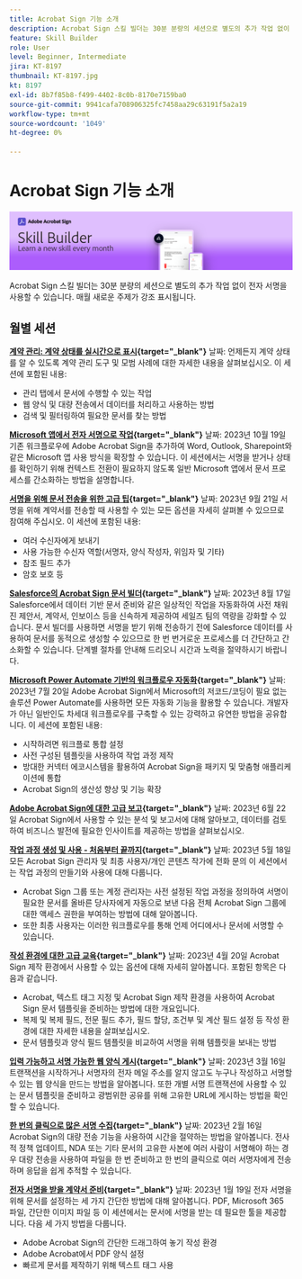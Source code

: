 ```yaml
---
title: Acrobat Sign 기능 소개
description: Acrobat Sign 스킬 빌더는 30분 분량의 세션으로 별도의 추가 작업 없이 전자 서명을 사용할 수 있습니다
feature: Skill Builder
role: User
level: Beginner, Intermediate
jira: KT-8197
thumbnail: KT-8197.jpg
kt: 8197
exl-id: 8b7f85b8-f499-4402-8c0b-8170e7159ba0
source-git-commit: 9941cafa708906325fc7458aa29c63191f5a2a19
workflow-type: tm+mt
source-wordcount: '1049'
ht-degree: 0%

---
```


# Acrobat Sign 기능 소개

![스킬 빌더 배너](../assets/SB_Hero.png)

Acrobat Sign 스킬 빌더는 30분 분량의 세션으로 별도의 추가 작업 없이 전자 서명을 사용할 수 있습니다. 매월 새로운 주제가 강조 표시됩니다.

## 월별 세션

**[계약 관리: 계약 상태를 실시간으로 표시](https://teamwork.adobe.com/adobe-sign-skill-builder/attendease/networking/experience/aad26d3c-699b-4d99-a272-30bcbfbc1bf2/e1b6dd21-c94a-4c1b-9eeb-abec464e3cbd){target="_blank"}**
날짜: 언제든지 계약 상태를 알 수 있도록 계약 관리 도구 및 모범 사례에 대한 자세한 내용을 살펴보십시오. 이 세션에 포함된 내용:

* 관리 탭에서 문서에 수행할 수 있는 작업
* 웹 양식 및 대량 전송에서 데이터를 처리하고 사용하는 방법
* 검색 및 필터링하여 필요한 문서를 찾는 방법

**[Microsoft 앱에서 전자 서명으로 작업](https://teamwork.adobe.com/adobe-sign-skill-builder/attendease/networking/experience/7c88319e-04b7-4560-aad3-ba288d5cfc76/3bd16192-c4c9-4d66-9b1c-575ddcc3c6bb){target="_blank"}**
날짜: 2023년 10월 19일 기존 워크플로우에 Adobe Acrobat Sign을 추가하여 Word, Outlook, Sharepoint와 같은 Microsoft 앱 사용 방식을 확장할 수 있습니다. 이 세션에서는 서명을 받거나 상태를 확인하기 위해 컨텍스트 전환이 필요하지 않도록 일반 Microsoft 앱에서 문서 프로세스를 간소화하는 방법을 설명합니다.

**[서명을 위해 문서 전송을 위한 고급 팁](https://teamwork.adobe.com/adobe-sign-skill-builder/attendease/networking/experience/d326c8ab-3173-4c95-9e5a-0afeff4ce006/4bae4b11-516b-4e50-8f10-d116538fd710){target="_blank"}**
날짜: 2023년 9월 21일 서명을 위해 계약서를 전송할 때 사용할 수 있는 모든 옵션을 자세히 살펴볼 수 있으므로 참여해 주십시오. 이 세션에 포함된 내용:

* 여러 수신자에게 보내기
* 사용 가능한 수신자 역할(서명자, 양식 작성자, 위임자 및 기타)
* 참조 필드 추가
* 암호 보호 등

**[Salesforce의 Acrobat Sign 문서 빌더](https://teamwork.adobe.com/adobe-sign-skill-builder/attendease/networking/experience/4c4e8632-ba24-445f-a567-a9e76429bdf5/0a2f68ed-9a21-4911-9e38-15943c0e3f9a){target="_blank"}**
날짜: 2023년 8월 17일 Salesforce에서 데이터 기반 문서 준비와 같은 일상적인 작업을 자동화하여 사전 채워진 제안서, 계약서, 인보이스 등을 신속하게 제공하여 세일즈 팀의 역량을 강화할 수 있습니다. 문서 빌더를 사용하면 서명을 받기 위해 전송하기 전에 Salesforce 데이터를 사용하여 문서를 동적으로 생성할 수 있으므로 한 번 번거로운 프로세스를 더 간단하고 간소화할 수 있습니다. 단계별 절차를 안내해 드리오니 시간과 노력을 절약하시기 바랍니다.

**[Microsoft Power Automate 기반의 워크플로우 자동화](https://teamwork.adobe.com/adobe-sign-skill-builder/attendease/networking/experience/8409ba8b-e4ee-4e99-80cc-33902027b80e/307d147e-4b85-4330-81af-5929f0dc5ae4){target="_blank"}**
날짜: 2023년 7월 20일 Adobe Acrobat Sign에서 Microsoft의 저코드/코딩이 필요 없는 솔루션 Power Automate를 사용하면 모든 자동화 기능을 활용할 수 있습니다. 개발자가 아닌 일반인도 차세대 워크플로우를 구축할 수 있는 강력하고 유연한 방법을 공유합니다. 이 세션에 포함된 내용:

* 시작하려면 워크플로 통합 설정
* 사전 구성된 템플릿을 사용하여 작업 과정 제작
* 방대한 커넥터 에코시스템을 활용하여 Acrobat Sign을 패키지 및 맞춤형 애플리케이션에 통합
* Acrobat Sign의 생산성 향상 및 기능 확장

**[Adobe Acrobat Sign에 대한 고급 보고](https://adobe-sign-skill-builder.joinus.adobeevents.com/attendease/networking/experience/fa28b18d-ab38-47d4-8ae8-3e0161550bd3/60081eb2-f8a3-45b6-9d75-4f3a53b4c53a){target="_blank"}**
날짜: 2023년 6월 22일 Acrobat Sign에서 사용할 수 있는 분석 및 보고서에 대해 알아보고, 데이터를 검토하여 비즈니스 발전에 필요한 인사이트를 제공하는 방법을 살펴보십시오.

**[작업 과정 생성 및 사용 - 처음부터 끝까지](https://teamwork.adobe.com/adobe-sign-skill-builder/attendease/networking/experience/0fc7ccc5-eb36-47f0-a0d3-1fa3648c8fcf/42a9bbad-0a54-4c8c-8002-597d549600fe){target="_blank"}**
날짜: 2023년 5월 18일 모든 Acrobat Sign 관리자 및 최종 사용자/개인 콘텐츠 작가에 전화 문의 이 세션에서는 작업 과정의 만들기와 사용에 대해 다룹니다.

* Acrobat Sign 그룹 또는 계정 관리자는 사전 설정된 작업 과정을 정의하여 서명이 필요한 문서를 올바른 당사자에게 자동으로 보낸 다음 전체 Acrobat Sign 그룹에 대한 액세스 권한을 부여하는 방법에 대해 알아봅니다.
* 또한 최종 사용자는 이러한 워크플로우를 통해 언제 어디에서나 문서에 서명할 수 있습니다.

**[작성 환경에 대한 고급 교육](https://adobe-sign-skill-builder.joinus.adobeevents.com/attendease/networking/experience/30c06b3c-60f7-4293-9cd2-2544104d9140/85ffced9-7613-4382-b3a3-43ba227af5ba){target="_blank"}**
날짜: 2023년 4월 20일 Acrobat Sign 제작 환경에서 사용할 수 있는 옵션에 대해 자세히 알아봅니다. 포함된 항목은 다음과 같습니다.

* Acrobat, 텍스트 태그 지정 및 Acrobat Sign 제작 환경을 사용하여 Acrobat Sign 문서 템플릿을 준비하는 방법에 대한 개요입니다.
* 복제 및 복제 필드, 전문 필드 추가, 필드 할당, 조건부 및 계산 필드 설정 등 작성 환경에 대한 자세한 내용을 살펴보십시오.
* 문서 템플릿과 양식 필드 템플릿을 비교하여 서명을 위해 템플릿을 보내는 방법

**[입력 가능하고 서명 가능한 웹 양식 게시](https://adobe-sign-skill-builder.joinus.adobeevents.com/attendease/networking/experience/265580bf-245a-4751-9b51-c6877192d13a/9ae41cae-a53e-4b71-a748-2df0ee2e14c8){target="_blank"}**
날짜: 2023년 3월 16일 트랜잭션을 시작하거나 서명자의 전자 메일 주소를 알지 않고도 누구나 작성하고 서명할 수 있는 웹 양식을 만드는 방법을 알아봅니다. 또한 개별 서명 트랜잭션에 사용할 수 있는 문서 템플릿을 준비하고 광범위한 공유를 위해 고유한 URL에 게시하는 방법을 확인할 수 있습니다.

**[한 번의 클릭으로 많은 서명 수집](https://adobe-sign-skill-builder.joinus.adobeevents.com/attendease/networking/experience/552e5165-8762-4c73-9d41-8215d48a62cc/9d88acde-96fa-4d83-89e3-1296b94f4d90){target="_blank"}**
날짜: 2023년 2월 16일 Acrobat Sign의 대량 전송 기능을 사용하여 시간을 절약하는 방법을 알아봅니다. 전사적 정책 업데이트, NDA 또는 기타 문서의 고유한 사본에 여러 사람이 서명해야 하는 경우 대량 전송을 사용하여 파일을 한 번 준비하고 한 번의 클릭으로 여러 서명자에게 전송하며 응답을 쉽게 추적할 수 있습니다.

**[전자 서명을 받을 계약서 준비](https://adobe-sign-skill-builder.joinus.adobeevents.com/attendease/networking/experience/c08f6e7e-2ced-48b8-8245-548302fe2df3/15f504a9-3420-4372-83c8-168115f15cbb){target="_blank"}**
날짜: 2023년 1월 19일 전자 서명을 위해 문서를 설정하는 세 가지 간단한 방법에 대해 알아봅니다. PDF, Microsoft 365 파일, 간단한 이미지 파일 등 이 세션에서는 문서에 서명을 받는 데 필요한 툴을 제공합니다. 다음 세 가지 방법을 다룹니다.

* Adobe Acrobat Sign의 간단한 드래그하여 놓기 작성 환경
* Adobe Acrobat에서 PDF 양식 설정
* 빠르게 문서를 제작하기 위해 텍스트 태그 사용